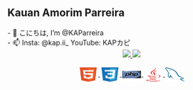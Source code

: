 <h2> Kauan Amorim Parreira </h2>
- 👋 こにちは, I’m @KAParreira <br>
- 📫 Insta: @kap.ii_ YouTube: KAPカピ
<div align="center">
<a href="https://github.com/KAParreira">
  <img height="180em" src="https://github-readme-stats.vercel.app/api?username=kaparreira&show_icons=true&theme=tokyonight&include_all_commits=true&count_private=true"/>
  <img height="180em" src="https://github-readme-stats.vercel.app/api/top-langs/?username=kaparreira&layout=compact&langs_count=7&theme=tokyonight"/>
</div>

<div style="display: inline_block" align="center"><br>
   <img margin="auto 20px auto 20px" align="center" alt="HTML" height="30" width="40" src="https://raw.githubusercontent.com/devicons/devicon/master/icons/html5/html5-original.svg">
  <img margin="auto 20px auto 20px" align="center" alt="CSS" height="30" width="40" src="https://raw.githubusercontent.com/devicons/devicon/master/icons/css3/css3-original.svg">
  <img margin="auto 20px auto 20px" align="center" alt="Php" height="30" width="40" src="https://raw.githubusercontent.com/devicons/devicon/master/icons/php/php-original.svg">
  <img margin="auto 20px auto 20px" align="center" alt="Java" height="30" width="40" src="https://raw.githubusercontent.com/devicons/devicon/master/icons/java/java-plain.svg">
    <img margin="auto 20px auto 20px" align="center" alt="SQL" height="30" width="40" src="https://raw.githubusercontent.com/devicons/devicon/master/icons/mysql/mysql-original.svg">
  </div>


<!---
KAParreira/KAParreira is a ✨ special ✨ repository because its `README.md` (this file) appears on your GitHub profile.
You can click the Preview link to take a look at your changes.
--->
